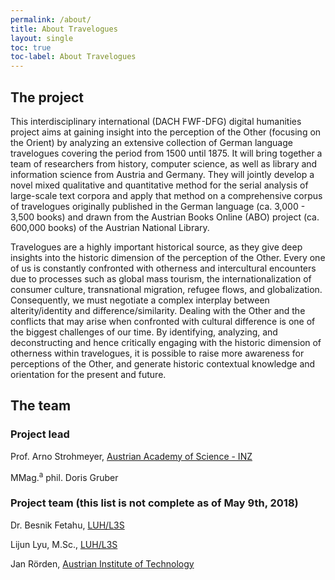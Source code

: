 ```yaml
---
permalink: /about/
title: About Travelogues
layout: single
toc: true
toc-label: About Travelogues
---
```


## The project

This interdisciplinary international (DACH FWF-DFG) digital humanities project aims at gaining insight into the perception of the Other (focusing on the Orient) by analyzing an extensive collection of German language travelogues covering the period from 1500 until 1875. It will bring together a team of researchers from history, computer science, as well as library and information science from Austria and Germany. They will jointly develop a novel mixed qualitative and quantitative method for the serial analysis of large-scale text corpora and apply that method on a comprehensive corpus of travelogues originally published in the German language (ca. 3,000 - 3,500 books) and drawn from the Austrian Books Online (ABO) project (ca. 600,000 books) of the Austrian National Library.

Travelogues are a highly important historical source, as they give deep insights into the historic dimension of the perception of the Other. Every one of us is constantly confronted with otherness and intercultural encounters due to processes such as global mass tourism, the internationalization of consumer culture, transnational migration, refugee flows, and globalization. Consequently, we must negotiate a complex interplay between alterity/identity and difference/similarity. Dealing with the Other and the conflicts that may arise when confronted with cultural difference is one of the biggest challenges of our time. By identifying, analyzing, and deconstructing and hence critically engaging with the historic dimension of otherness within travelogues, it is possible to raise more awareness for perceptions of the Other, and generate historic contextual knowledge and orientation for the present and future.

## The team

### Project lead

Prof. Arno Strohmeyer, [Austrian Academy of Science - INZ](https://www.oeaw.ac.at/inz/)

MMag.<sup>a</sup> phil. Doris Gruber

### Project team (this list is not complete as of May 9th, 2018)

Dr. Besnik Fetahu, [LUH/L3S](https://www.l3s.de/en/home)

Lijun Lyu, M.Sc., [LUH/L3S](https://www.l3s.de/en/home)

Jan Rörden, [Austrian Institute of Technology](https://www.ait.ac.at/en/)
